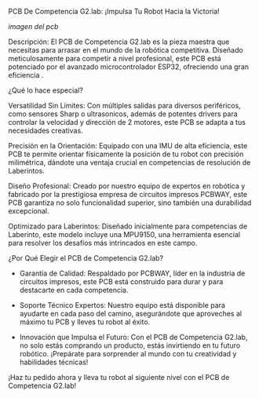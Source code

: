 PCB De Competencia G2.lab: ¡Impulsa Tu Robot Hacia la Victoria!

_imagen del pcb_

Descripción:
El PCB de Competencia G2.lab es la pieza maestra que necesitas para arrasar en el mundo de la robótica competitiva. Diseñado meticulosamente para competir a nivel profesional, este PCB está potenciado por el avanzado microcontrolador ESP32, ofreciendo una gran eficiencia .

¿Qué lo hace especial?

Versatilidad Sin Límites: Con múltiples salidas para diversos periféricos, como sensores Sharp o ultrasonicos, además de potentes drivers para controlar la velocidad y dirección de 2 motores, este PCB se adapta a tus necesidades creativas.

Precisión en la Orientación: Equipado con una IMU de alta eficiencia, este PCB te permite orientar físicamente la posición de tu robot con precisión milimétrica, dándote una ventaja crucial en competencias de resolución de Laberintos.

Diseño Profesional: Creado por nuestro equipo de expertos en robótica y fabricado por la prestigiosa empresa de circuitos impresos PCBWAY, este PCB garantiza no solo funcionalidad superior, sino también una durabilidad excepcional.

Optimizado para Laberintos: Diseñado inicialmente para competencias de Laberinto, este modelo incluye una MPU9150, una herramienta esencial para resolver los desafíos más intrincados en este campo.

¿Por Qué Elegir el PCB de Competencia G2.lab?

- Garantía de Calidad: Respaldado por PCBWAY, líder en la industria de circuitos impresos, este PCB está construido para durar y para destacarte en cada competencia.

- Soporte Técnico Expertos: Nuestro equipo está disponible para ayudarte en cada paso del camino, asegurándote que aproveches al máximo tu PCB y lleves tu robot al éxito.

- Innovación que Impulsa el Futuro: Con el PCB de Competencia G2.lab, no solo estás comprando un producto, estás invirtiendo en tu futuro robótico. ¡Prepárate para sorprender al mundo con tu creatividad y habilidades técnicas!

¡Haz tu pedido ahora y lleva tu robot al siguiente nivel con el PCB de Competencia G2.lab!
